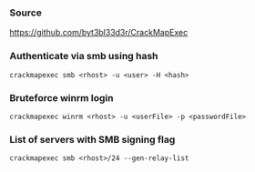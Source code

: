 ### Source
https://github.com/byt3bl33d3r/CrackMapExec  

### Authenticate via smb using hash
```
crackmapexec smb <rhost> -u <user> -H <hash>
```

### Bruteforce winrm login
```
crackmapexec winrm <rhost> -u <userFile> -p <passwordFile>
```

### List of servers with SMB signing flag
```
crackmapexec smb <rhost>/24 --gen-relay-list
```
